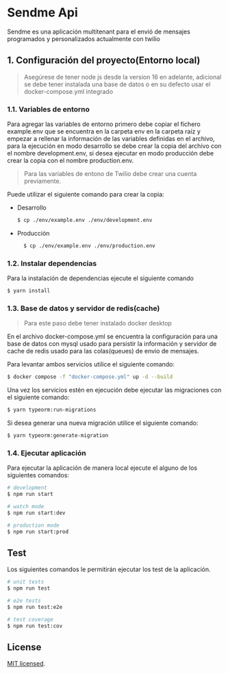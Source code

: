 # Sendme Api

Sendme es una aplicación multitenant para el envió de mensajes programados y personalizados actualmente con twilio

## 1. Configuración del proyecto(Entorno local)

> Asegúrese de tener node js desde la version 16 en adelante, adicional se debe tener instalada una base de datos o en su defecto usar el docker-compose.yml integrado

### 1.1. Variables de entorno

Para agregar las variables de entorno primero debe copiar el fichero example.env que se encuentra en la carpeta env en la carpeta raíz y empezar a rellenar la información de las variables definidas en el archivo, para la ejecución en modo desarrollo se debe crear la copia del archivo con el nombre development.env, si desea ejecutar en modo producción debe crear la copia con el nombre production.env.

> Para las variables de entono de Twilio debe crear una cuenta previamente.

Puede utilizar el siguiente comando para crear la copia:

- Desarrollo

  ```bash
  $ cp ./env/example.env ./env/development.env
  ```

- Producción
  ```bash
    $ cp ./env/example.env ./env/production.env
  ```

### 1.2. Instalar dependencias

Para la instalación de dependencias ejecute el siguiente comando

```bash
$ yarn install
```

### 1.3. Base de datos y servidor de redis(cache)

> Para este paso debe tener instalado docker desktop

En el archivo docker-compose.yml se encuentra la configuración para una base de datos con mysql usado para persistir la información y servidor de cache de redis usado para las colas(queues) de envío de mensajes.

Para levantar ambos servicios utilice el siguiente comando:

```bash
$ docker compose -f "docker-compose.yml" up -d --build
```

Una vez los servicios estén en ejecución debe ejecutar las migraciones con el siguiente comando:

```bash
$ yarn typeorm:run-migrations
```

Si desea generar una nueva migración utilice el siguiente comando:

```bash
$ yarn typeorm:generate-migration
```

### 1.4. Ejecutar aplicación

Para ejecutar la aplicación de manera local ejecute el alguno de los siguientes comandos:

```bash
# development
$ npm run start

# watch mode
$ npm run start:dev

# production mode
$ npm run start:prod
```

## Test

Los siguientes comandos le permitirán ejecutar los test de la aplicación.

```bash
# unit tests
$ npm run test

# e2e tests
$ npm run test:e2e

# test coverage
$ npm run test:cov
```

## License

[MIT licensed](LICENSE).
